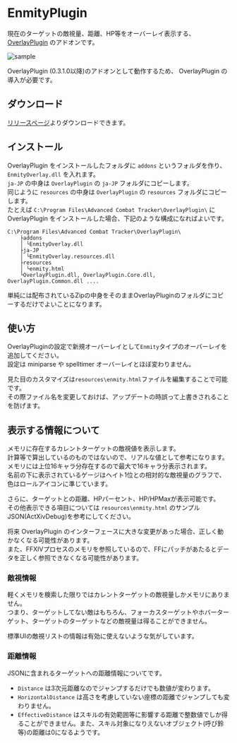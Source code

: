 # EnmityPlugin

現在のターゲットの敵視量、距離、HP等をオーバーレイ表示する、[OverlayPlugin](https://github.com/RainbowMage/OverlayPlugin) のアドオンです。 

![sample](https://raw.githubusercontent.com/xtuaok/ACT_EnmityPlugin/master/sample.png) 

OverlayPlugin (0.3.1.0以降)のアドオンとして動作するため、 OverlayPlugin の導入が必要です。

## ダウンロード

[リリースページ](https://github.com/xtuaok/ACT_EnmityPlugin/releases/latest)よりダウンロードできます。

## インストール

OverlayPlugin をインストールしたフォルダに `addons` というフォルダを作り、`EnmityOverlay.dll` を入れます。   
`ja-JP` の中身は `OverlayPlugin` の `ja-JP` フォルダにコピーします。  
同じように `resources` の中身は `OverlayPlugin` の `resources` フォルダにコピーします。  
たとえば `C:\Program Files\Advanced Combat Tracker\OverlayPlugin\` に OverlayPlugin をインストールした場合、下記のような構成になればよいです。
```
C:\Program Files\Advanced Combat Tracker\OverlayPlugin\
    ├addons
    │ └EnmityOverlay.dll
    ├ja-JP
    │ └EnmityOverlay.resources.dll
    ├resources
    │ └enmity.html
    └OverlayPlugin.dll, OverlayPlugin.Core.dll, OverlayPlugin.Common.dll ....
```

単純には配布されているZipの中身をそのままOverlayPluginのフォルダにコピーするだけでよいことになります。

## 使い方

OverlayPluginの設定で新規オーバーレイとして`Enmity`タイプのオーバーレイを追加してください。  
設定は miniparse や spelltimer オーバーレイとほぼ変わりません。  

見た目のカスタマイズは`resources\enmity.html`ファイルを編集することで可能です。  
その際ファイル名を変更しておけば、アップデートの時誤って上書きされることを防げます。  

## 表示する情報について

メモリに存在するカレントターゲットの敵視値を表示します。  
計算等で算出しているのものではないので、リアルな値として参考になります。   
メモリには上位16キャラ分存在するので最大で16キャラ分表示されます。  
名前の下に表示されているゲージはヘイト1位との相対的な敵視量のグラフで、色はロールアイコンに準じています。

さらに、ターゲットとの距離、HPパーセント、HP/HPMaxが表示可能です。  
その他表示できる項目については `resources\enmity.html` のサンプルJSON(ActXivDebug)を参考にしてください。  

将来 OverlayPlugin のインターフェースに大きな変更があった場合、正しく動かなくなる可能性があります。  
また、FFXIVプロセスのメモリを参照しているので、FFにパッチがあたるとデータを正しく参照できなくなる可能性があります。  

### 敵視情報

軽くメモリを検索した限りではカレントターゲットの敵視量しかメモリにありません。  
つまり、ターゲットしてない敵はもちろん、フォーカスターゲットやホバーターゲット、ターゲットのターゲットなどの敵視量は得ることができません。

標準UIの敵視リストの情報は有効に使えないような気がしています。  

### 距離情報

JSONに含まれるターゲットへの距離情報についてです。

* `Distance` は3次元距離なのでジャンプするだけでも数値が変わります。
* `HorizontalDistance` は高さを考慮していない座標の距離でジャンプしても変わりません。
* `EffectiveDistance` はスキルの有効範囲等に影響する距離で整数値でしか得ることができません。また、スキル対象になりえないオブジェクト(呼び鈴等)の距離は0になるようです。
